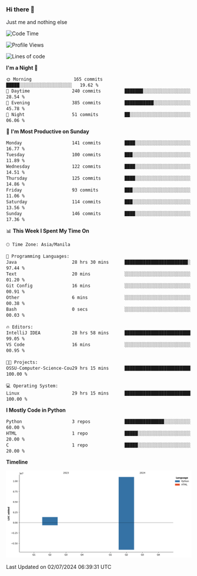 ### Hi there 👋

Just me and nothing else


<!--START_SECTION:waka-->
![Code Time](http://img.shields.io/badge/Code%20Time-465%20hrs%2037%20mins-blue)

![Profile Views](http://img.shields.io/badge/Profile%20Views-7-blue)

![Lines of code](https://img.shields.io/badge/From%20Hello%20World%20I%27ve%20Written-12.3%20million%20lines%20of%20code-blue)

**I'm a Night 🦉** 

```text
🌞 Morning                165 commits         █████░░░░░░░░░░░░░░░░░░░░   19.62 % 
🌆 Daytime                240 commits         ███████░░░░░░░░░░░░░░░░░░   28.54 % 
🌃 Evening                385 commits         ███████████░░░░░░░░░░░░░░   45.78 % 
🌙 Night                  51 commits          ██░░░░░░░░░░░░░░░░░░░░░░░   06.06 % 
```
📅 **I'm Most Productive on Sunday** 

```text
Monday                   141 commits         ████░░░░░░░░░░░░░░░░░░░░░   16.77 % 
Tuesday                  100 commits         ███░░░░░░░░░░░░░░░░░░░░░░   11.89 % 
Wednesday                122 commits         ████░░░░░░░░░░░░░░░░░░░░░   14.51 % 
Thursday                 125 commits         ████░░░░░░░░░░░░░░░░░░░░░   14.86 % 
Friday                   93 commits          ███░░░░░░░░░░░░░░░░░░░░░░   11.06 % 
Saturday                 114 commits         ███░░░░░░░░░░░░░░░░░░░░░░   13.56 % 
Sunday                   146 commits         ████░░░░░░░░░░░░░░░░░░░░░   17.36 % 
```


📊 **This Week I Spent My Time On** 

```text
🕑︎ Time Zone: Asia/Manila

💬 Programming Languages: 
Java                     28 hrs 30 mins      ████████████████████████░   97.44 % 
Text                     20 mins             ░░░░░░░░░░░░░░░░░░░░░░░░░   01.20 % 
Git Config               16 mins             ░░░░░░░░░░░░░░░░░░░░░░░░░   00.91 % 
Other                    6 mins              ░░░░░░░░░░░░░░░░░░░░░░░░░   00.38 % 
Bash                     0 secs              ░░░░░░░░░░░░░░░░░░░░░░░░░   00.03 % 

🔥 Editors: 
IntelliJ IDEA            28 hrs 58 mins      █████████████████████████   99.05 % 
VS Code                  16 mins             ░░░░░░░░░░░░░░░░░░░░░░░░░   00.95 % 

🐱‍💻 Projects: 
OSSU-Computer-Science-Cou29 hrs 15 mins      █████████████████████████   100.00 % 

💻 Operating System: 
Linux                    29 hrs 15 mins      █████████████████████████   100.00 % 
```

**I Mostly Code in Python** 

```text
Python                   3 repos             ███████████████░░░░░░░░░░   60.00 % 
HTML                     1 repo              █████░░░░░░░░░░░░░░░░░░░░   20.00 % 
C                        1 repo              █████░░░░░░░░░░░░░░░░░░░░   20.00 % 
```



**Timeline**

![Lines of Code chart](https://raw.githubusercontent.com/brutist/brutist/main/assets/bar_graph.png)


 Last Updated on 02/07/2024 06:39:31 UTC
<!--END_SECTION:waka-->
